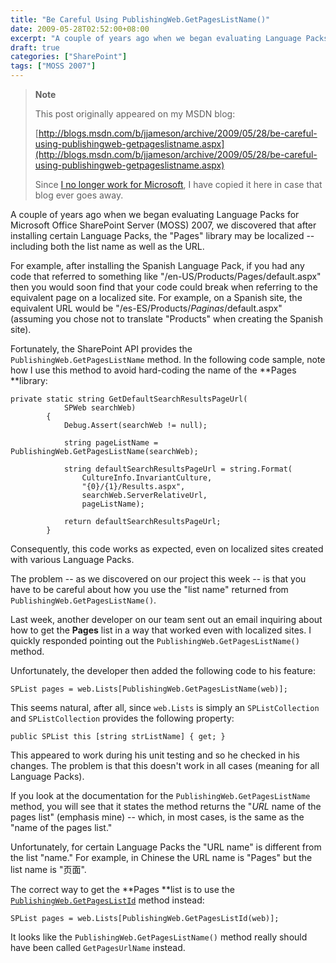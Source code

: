 ```yaml
---
title: "Be Careful Using PublishingWeb.GetPagesListName()"
date: 2009-05-28T02:52:00+08:00
excerpt: "A couple of years ago when we began evaluating Language Packs for Microsoft Office SharePoint Server (MOSS) 2007, we discovered that after installing certain Language Packs, the \"Pages\" library may be localized -- including both the list name as well..."
draft: true
categories: ["SharePoint"]
tags: ["MOSS 2007"]
---
```


> **Note**
> 
> This post originally appeared on my MSDN blog:
> 
> [http://blogs.msdn.com/b/jjameson/archive/2009/05/28/be-careful-using-publishingweb-getpageslistname.aspx](http://blogs.msdn.com/b/jjameson/archive/2009/05/28/be-careful-using-publishingweb-getpageslistname.aspx)
> 
> Since [I no longer work for Microsoft](/blog/jjameson/2011/09/02/last-day-with-microsoft), I have copied it here in case that blog ever goes away.

A couple of years ago when we began evaluating Language Packs for Microsoft Office SharePoint Server (MOSS) 2007, we discovered that after installing certain Language Packs, the "Pages" library may be localized -- including both the list name as well as the URL.

For example, after installing the Spanish Language Pack, if you had any code that referred to something like "/en-US/Products/Pages/default.aspx" then you would soon find that your code could break when referring to the equivalent page on a localized site. For example, on a Spanish site, the equivalent URL would be "/es-ES/Products/*Paginas*/default.aspx" (assuming you chose not to translate "Products" when creating the Spanish site).

Fortunately, the SharePoint API provides the `PublishingWeb.GetPagesListName` method. In the following code sample, note how I use this method to avoid hard-coding the name of the **Pages
**library:

```
private static string GetDefaultSearchResultsPageUrl(
            SPWeb searchWeb)
        {
            Debug.Assert(searchWeb != null);

            string pageListName = PublishingWeb.GetPagesListName(searchWeb);

            string defaultSearchResultsPageUrl = string.Format(
                CultureInfo.InvariantCulture,
                "{0}/{1}/Results.aspx",
                searchWeb.ServerRelativeUrl,
                pageListName);

            return defaultSearchResultsPageUrl;
        }
```

Consequently, this code works as expected, even on localized sites created with various Language Packs.

The problem -- as we discovered on our project this week -- is that you have to be careful about how you use the "list name" returned from `PublishingWeb.GetPagesListName()`.

Last week, another developer on our team sent out an email inquiring about how to get the **Pages** list in a way that worked even with localized sites. I quickly responded pointing out the `PublishingWeb.GetPagesListName()` method.

Unfortunately, the developer then added the following code to his feature:

```
SPList pages = web.Lists[PublishingWeb.GetPagesListName(web)];
```

This seems natural, after all, since `web.Lists` is simply an `SPListCollection` and `SPListCollection` provides the following property:

```
public SPList this [string strListName] { get; }
```

This appeared to work during his unit testing and so he checked in his changes. The problem is that this doesn't work in all cases (meaning for all Language Packs).

If you look at the documentation for the `PublishingWeb.GetPagesListName` method, you will see that it states the method returns the "*URL* name of the pages list" (emphasis mine) -- which, in most cases, is the same as the "name of the pages list."

Unfortunately, for certain Language Packs the "URL name" is different from the list "name." For example, in Chinese the URL name is "Pages" but the list name is "页面".

The correct way to get the **Pages **list is to use the [`PublishingWeb.GetPagesListId`](http://msdn.microsoft.com/en-us/library/microsoft.sharepoint.publishing.publishingweb.getpageslistid.aspx) method instead:

```
SPList pages = web.Lists[PublishingWeb.GetPagesListId(web)];
```

It looks like the `PublishingWeb.GetPagesListName()` method really should have been called `GetPagesUrlName` instead.

